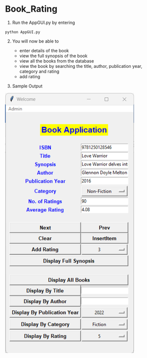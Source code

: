 # Book_Rating

1. Run the AppGUI.py by entering 
``` 
python AppGUI.py
```

2. You will now be able to 
    - enter details of the book
    - view the full synopsis of the book
    - view all the books from the database
    - view the book by searching the title, author, publication year, category and rating
    - add rating

3. Sample Output 

![Alt text](image.png)
